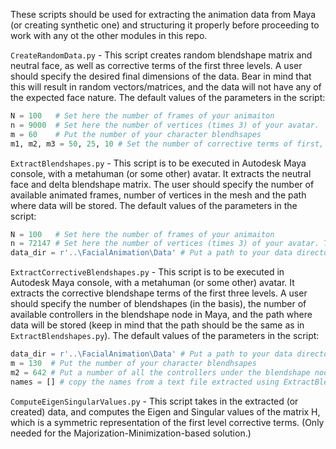These scripts should be used for extracting the animation data from Maya (or creating synthetic one) and structuring it properly before proceeding to work with any ot the other modules in this repo.

  ```CreateRandomData.py``` - This script creates random blendshape matrix and neutral face, as well as corrective terms of the first three levels. A user should specify the desired final dimensions of the data. Bear in mind that this will result in random vectors/matrices, and the data will not have any of the expected face nature.
The default values of the parameters in the script:
```python
N = 100   # Set here the number of frames of your animaiton
n = 9000  # Set here the number of vertices (times 3) of your avatar. 
m = 60    # Put the number of your character blendhsapes
m1, m2, m3 = 50, 25, 10 # Set the number of corrective terms of first, second and third level, respectively
```
  
  ```ExtractBlendshapes.py``` - This script is to be executed in Autodesk Maya console, with a metahuman (or some other) avatar. It extracts the neutral face and delta blendshape matrix. The user should specify the number of available animated frames, number of vertices in the mesh and the path where data will be stored.
  The default values of the parameters in the script:
```python
N = 100   # Set here the number of frames of your animaiton
n = 72147 # Set here the number of vertices (times 3) of your avatar. The default value for metahumans is 72147
data_dir = r'..\FacialAnimation\Data' # Put a path to your data directory
```
  
  ```ExtractCorrectiveBlendshapes.py``` - This script is to be executed in Autodesk Maya console, with a metahuman (or some other) avatar. It extracts the corrective blendshape terms of the first three levels. A user should specify the number of blendshapes (in the basis), the number of available controllers in the blendshape node in Maya, and the path where data will be stored (keep in mind that the path should be the same as in ```ExtractBlendshapes.py```).
    The default values of the parameters in the script:
```python
data_dir = r'..\FacialAnimation\Data' # Put a path to your data directory
m = 130  # Put the number of your character blendhsapes
m2 = 642 # Put a number of all the controllers under the blendshape node
names = [] # copy the names from a text file extracted using ExtractBlendshapes.py
```
  
  ```ComputeEigenSingularValues.py``` - This script takes in the extracted (or created) data, and computes the Eigen and Singular values of the matrix H, which is a symmetric representation of the first level corrective terms. (Only needed for the Majorization-Minimization-based solution.)

